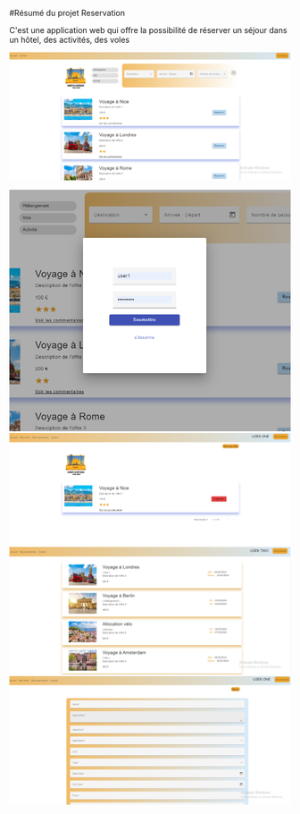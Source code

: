 
#Résumé du projet Reservation

C'est une application web qui offre la possibilité de réserver un séjour dans un hôtel, des activités, des voles 



![Page d'Accueil](https://github.com/syrine2008/projet-reservation-front/blob/dev/src/assets/img/acceuil.png)

![Page d'Accueil](https://github.com/syrine2008/projet-reservation-front/blob/dev/src/assets/img/login.png)
![Page d'Accueil](https://github.com/syrine2008/projet-reservation-front/blob/dev/src/assets/img/listeDesOffres.png)
![Page d'Accueil](https://github.com/syrine2008/projet-reservation-front/blob/dev/src/assets/img/reservation.png)
![Page d'Accueil](https://github.com/syrine2008/projet-reservation-front/blob/dev/src/assets/img/createOffre.png)

